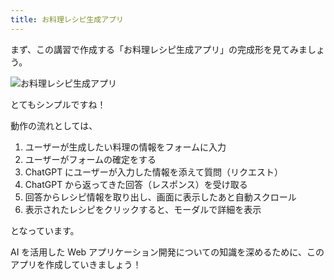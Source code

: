 ```yaml
---
title: お料理レシピ生成アプリ
---
```


まず、この講習で作成する「お料理レシピ生成アプリ」の完成形を見てみましょう。

<img src="https://github.com/itnav/zenn-gura/blob/main/books/nagoya-ai-event-2024-07_b-course/images/3_app-overview/completed.gif?raw=true" alt="お料理レシピ生成アプリ" />

とてもシンプルですね！

動作の流れとしては、

1. ユーザーが生成したい料理の情報をフォームに入力
2. ユーザーがフォームの確定をする
3. ChatGPT にユーザーが入力した情報を添えて質問（リクエスト）
4. ChatGPT から返ってきた回答（レスポンス）を受け取る
5. 回答からレシピ情報を取り出し、画面に表示したあと自動スクロール
6. 表示されたレシピをクリックすると、モーダルで詳細を表示

となっています。

AI を活用した Web アプリケーション開発についての知識を深めるために、このアプリを作成していきましょう！
